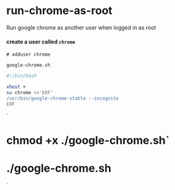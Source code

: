 # run-chrome-as-root
Run google chrome as another user when logged in as root

#### create a user called `chrome`

`# adduser chrome`


`google-chrome.sh`
```bash
#!/bin/bash

xhost +
su chrome <<'EOF'
/usr/bin/google-chrome-stable --incognito
EOF

```

`
# chmod +x ./google-chrome.sh`
# ./google-chrome.sh
`

